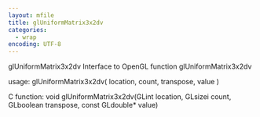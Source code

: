 ```yaml
---
layout: mfile
title: glUniformMatrix3x2dv
categories:
  - wrap
encoding: UTF-8
---
```


glUniformMatrix3x2dv  Interface to OpenGL function glUniformMatrix3x2dv

usage:  glUniformMatrix3x2dv( location, count, transpose, value )

C function:  void glUniformMatrix3x2dv(GLint location, GLsizei count, GLboolean transpose, const GLdouble\* value)
